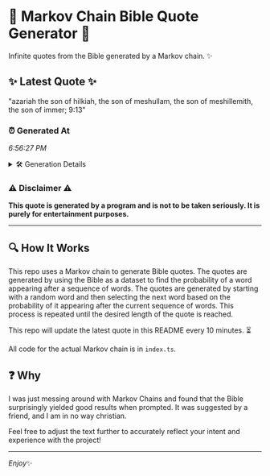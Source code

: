 # 📖 Markov Chain Bible Quote Generator 📖

Infinite quotes from the Bible generated by a Markov chain. ✨

## ✨ Latest Quote ✨
"azariah the son of hilkiah, the son of meshullam, the son of meshillemith, the son of immer; 9:13"

### ⏰ Generated At
*6:56:27 PM*

<details>
    <summary>🛠️ Generation Details</summary>
    <p>
        <strong>🌱 Seed:</strong> azariah<br>
        <strong>🔄 Iterations:</strong> 17<br>
        <strong>📜 Context History:</strong><br>[ azariah ]: the<br>[ azariah, the ]: son<br>[ azariah, the, son ]: of<br>[ azariah, the, son, of ]: hilkiah,<br>[ azariah, the, son, of, hilkiah, ]: the<br>[ azariah, the, son, of, hilkiah,, the ]: son<br>[ the, son, of, hilkiah,, the, son ]: of<br>[ son, of, hilkiah,, the, son, of ]: meshullam,<br>[ of, hilkiah,, the, son, of, meshullam, ]: the<br>[ hilkiah,, the, son, of, meshullam,, the ]: son<br>[ the, son, of, meshullam,, the, son ]: of<br>[ son, of, meshullam,, the, son, of ]: meshillemith,<br>[ of, meshullam,, the, son, of, meshillemith, ]: the<br>[ meshullam,, the, son, of, meshillemith,, the ]: son<br>[ the, son, of, meshillemith,, the, son ]: of<br>[ son, of, meshillemith,, the, son, of ]: immer;<br>[ of, meshillemith,, the, son, of, immer; ]: 9:13<br>
    </p>
</details>

### ⚠️ Disclaimer ⚠️
**This quote is generated by a program and is not to be taken seriously. It is purely for entertainment purposes.**

---

## 🔍 How It Works

This repo uses a Markov chain to generate Bible quotes. The quotes are generated by using the Bible as a dataset to find the probability of a word appearing after a sequence of words. The quotes are generated by starting with a random word and then selecting the next word based on the probability of it appearing after the current sequence of words. This process is repeated until the desired length of the quote is reached.

This repo will update the latest quote in this README every 10 minutes. ⏳

All code for the actual Markov chain is in `index.ts`.

## ❓ Why

I was just messing around with Markov Chains and found that the Bible surprisingly yielded good results when prompted. 
It was suggested by a friend, and I am in no way christian.

Feel free to adjust the text further to accurately reflect your intent and experience with the project!

---

*Enjoy*✨
